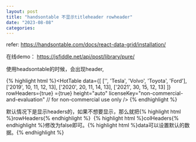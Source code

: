 ```yaml
---
layout: post
title: "handsontable 不显示titleheader rowheader"
date: "2023-08-08"
categories: 
---
```

<p>refer: <a href="https://handsontable.com/docs/react-data-grid/installation/">https://handsontable.com/docs/react-data-grid/installation/</a></p>
<p>在线demo： <a href="https://jsfiddle.net/api/post/library/pure/">https://jsfiddle.net/api/post/library/pure/</a></p>
<p>使用headsontable的时候，会出现header,</p>
<div class="extra-class language-jsx">
{% highlight html %}&lt;HotTable
data={[
[&#39;&#39;, &#39;Tesla&#39;, &#39;Volvo&#39;, &#39;Toyota&#39;, &#39;Ford&#39;],
[&#39;2019&#39;, 10, 11, 12, 13],
[&#39;2020&#39;, 20, 11, 14, 13],
[&#39;2021&#39;, 30, 15, 12, 13]
]}
rowHeaders={true}
={true}
height=&quot;auto&quot;
licenseKey=&quot;non-commercial-and-evaluation&quot; // for non-commercial use only
/&gt;
{% endhighlight %}
<p>默认情况下是显示headers的，如果不想要显示，那么就把{% highlight html %}rowHeaders{% endhighlight %}&nbsp; {% highlight html %}colHeaders{% endhighlight %}修改为false即可。{% highlight html %}data可以设置默认的数据。{% endhighlight %}</p>
</div>
